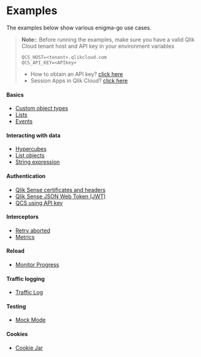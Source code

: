 # Examples
The examples below show various enigma-go use cases.

> **Note:**: Before running the examples, make sure you have a valid Qlik Cloud tenant host and API key in your environment variables
> ```
> QCS_HOST=<tenant>.qlikcloud.com
> QCS_API_KEY=<APIkey>
> ```
> - How to obtain an API key? [click here](https://qlik.dev/tutorials/generate-your-first-api-key)
> - Session Apps in Qlik Cloud? [click here](https://qlik.dev/apis/json-rpc/qix#session-apps)
#### Basics
* [Custom object types](./basics/custom-type/README.md)
* [Lists](./basics/lists/README.md)
* [Events](./basics/events/README.md)

#### Interacting with data
* [Hypercubes](./data/hypercubes/README.md)
* [List objects](./data/list-object/README.md)
* [String expression](./data/string-expression/README.md)

#### Authentication
* [Qlik Sense certificates and headers](./authentication/sense-using-certificates/README.md)
* [Qlik Sense JSON Web Token (JWT)](./authentication/sense-using-jwt/README.md)
* [QCS using API key](./authentication/qcs-using-apikey/README.md)

#### Interceptors
* [Retry aborted](./interceptors/retry-aborted/README.md)
* [Metrics](./interceptors/metrics/README.md)

#### Reload
* [Monitor Progress](./reload/monitor-progress/README.md)

#### Traffic logging
* [Traffic Log](./logging/README.md)

#### Testing
* [Mock Mode](./testing/mock-mode/README.md)


#### Cookies
* [Cookie Jar](./cookiejar/README.md)

